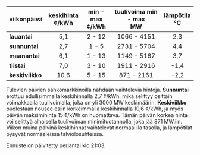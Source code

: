 | viikonpäivä  | keskihinta<br>¢/kWh | min - max<br>¢/kWh | tuulivoima min - max<br>MW | lämpötila<br>°C |
|:-------------|:----------------:|:----------------:|:-------------:|:-------------:|
| **lauantai** | 5,1 | 2 - 12 | 1066 - 4151 | 2,3 |
| **sunnuntai** | 2,7 | 1 - 5 | 2731 - 5704 | 4,4 |
| **maanantai** | 6,1 | 1 - 13 | 1149 - 5167 | 3,7 |
| **tiistai** | 7,0 | 3 - 10 | 1911 - 2916 | -1,4 |
| **keskiviikko** | 10,6 | 5 - 15 | 871 - 2161 | -2,2 |

Tulevien päivien sähkömarkkinoilla nähdään vaihtelevia hintoja. **Sunnuntai** erottuu edullisimmalla keskihinnalla 2,7 ¢/kWh, mikä selittyy osittain voimakkaalla tuulivoimalla, joka on yli 3000 MW keskimäärin. **Keskiviikko** puolestaan nousee esiin korkeimmalla keskihinnalla 10,6 ¢/kWh, ja myös päivän maksimihinta 15 ¢/kWh on huomattava. Tämän päivän korkea hinta voi selittyä alhaisella tuulivoiman minimituotannolla, joka jää 871 MW:iin. Viikon muina päivinä keskihinnat vaihtelevat normaalilla tasolla, ja lämpötilat pysyvät normaaleissa talviolosuhteissa. 

Ennuste on päivitetty perjantai klo 21:03.